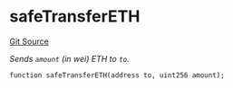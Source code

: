# safeTransferETH
[Git Source](https://github.com/z0r0z/VZ/blob/7887795a7d796c3e39a2f68a5f449bf3715c5df3/src/utils/TransferHelper.sol)

*Sends `amount` (in wei) ETH to `to`.*


```solidity
function safeTransferETH(address to, uint256 amount);
```

